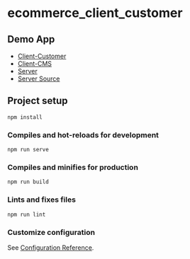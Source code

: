 # ecommerce_client_customer

## Demo App
* [Client-Customer](https://jarooda-ecommerce-customer.web.app/)
* [Client-CMS](https://jarooda-ecommerce-cms.web.app/)
* [Server](https://jarooda-db-ecommerce.herokuapp.com/)
* [Server Source](https://github.com/jarooda/ecommerce_server)

## Project setup
```
npm install
```

### Compiles and hot-reloads for development
```
npm run serve
```

### Compiles and minifies for production
```
npm run build
```

### Lints and fixes files
```
npm run lint
```

### Customize configuration
See [Configuration Reference](https://cli.vuejs.org/config/).
